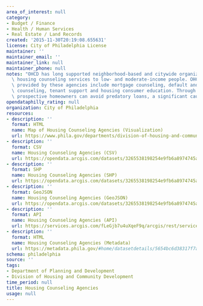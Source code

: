 ```yaml
---
area_of_interest: null
category:
- Budget / Finance
- Health / Human Services
- Real Estate / Land Records
created: '2015-11-30T20:19:08.655631'
license: City of Philadelphia License
maintainer: ''
maintainer_email: ''
maintainer_link: null
maintainer_phone: null
notes: "OHCD has long supported neighborhood-based and citywide organizations offering\
  \ housing counseling services to low- and moderate-income people. OHCD-funded services\
  \ provided by these agencies include mortgage counseling, default and delinquency\
  \ counseling, tenant support and housing consumer education. Through these services\
  \ prospective homeowners can avoid predatory loans, a significant cause of foreclosure."
opendataphilly_rating: null
organization: City of Philadelphia
resources:
- description: ''
  format: HTML
  name: Map of Housing Counseling Agencies (Visualization)
  url: https://www.phila.gov/departments/division-of-housing-and-community-development/neighborhood-resources/housing-counseling/
- description: ''
  format: CSV
  name: Housing Counseling Agencies (CSV)
  url: https://opendata.arcgis.com/datasets/3265538198254e9fb6a8974745adab51_0.csv
- description: ''
  format: SHP
  name: Housing Counseling Agencies (SHP)
  url: https://opendata.arcgis.com/datasets/3265538198254e9fb6a8974745adab51_0.zip
- description: ''
  format: GeoJSON
  name: Housing Counseling Agencies (GeoJSON)
  url: https://opendata.arcgis.com/datasets/3265538198254e9fb6a8974745adab51_0.geojson
- description: ''
  format: API
  name: Housing Counseling Agencies (API)
  url: https://services.arcgis.com/fLeGjb7u4uXqeF9q/arcgis/rest/services/HousingCounselingAgencies/FeatureServer/0/query?outFields=*&where=1%3D1
- description: ''
  format: HTML
  name: Housing Counseling Agencies (Metadata)
  url: https://metadata.phila.gov/#home/datasetdetails/5654bc6d38317f7a1b7d0bdb/representationdetails/565ca9c095ee49602a610a7f/
schema: philadelphia
source: ''
tags:
- Department of Planning and Development
- Division of Housing and Community Development
time_period: null
title: Housing Counseling Agencies
usage: null
---
```

